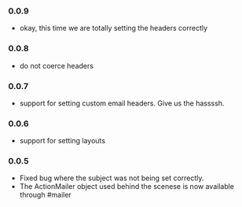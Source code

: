 ### 0.0.9
* okay, this time we are totally setting the headers correctly

### 0.0.8
* do not coerce headers

### 0.0.7
* support for setting custom email headers. Give us the hassssh.

### 0.0.6
* support for setting layouts

### 0.0.5
* Fixed bug where the subject was not being set correctly.
* The ActionMailer object used behind the scenese is now available through #mailer
